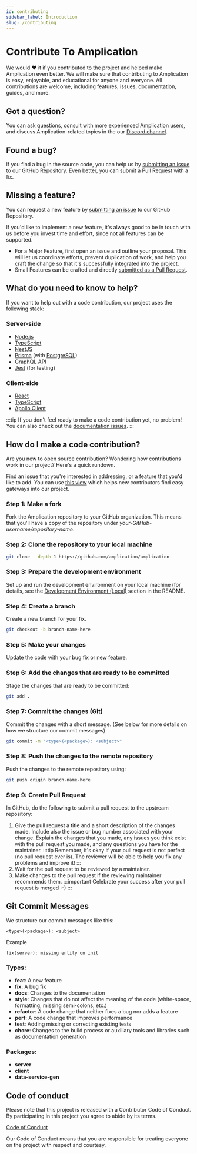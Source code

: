 ```yaml
---
id: contributing
sidebar_label: Introduction
slug: /contributing
---
```


# Contribute To Amplication

We would ❤️ it if you contributed to the project and helped make Amplication even better. We will make sure that contributing to Amplication is easy, enjoyable, and educational for anyone and everyone. All contributions are welcome, including features, issues, documentation, guides, and more.

## Got a question?

You can ask questions, consult with more experienced Amplication users, and discuss Amplication-related topics in the our [Discord channel](https://amplication.com/discord).

## Found a bug?

If you find a bug in the source code, you can help us by [submitting an issue](https://github.com/amplication/amplication/issues/new?assignees=&labels=type%3A%20bug&template=bug_report.md&title=) to our GitHub Repository. Even better, you can submit a Pull Request with a fix.

## Missing a feature?

You can request a new feature by [submitting an issue](https://github.com/amplication/amplication/issues/new?assignees=&labels=type%3A%20feature%20request&template=feature_request.md&title=) to our GitHub Repository.

If you'd like to implement a new feature, it's always good to be in touch with us before you invest time and effort, since not all features can be supported.

- For a Major Feature, first open an issue and outline your proposal. This will let us coordinate efforts, prevent duplication of work, and help you craft the change so that it's successfully integrated into the project.
- Small Features can be crafted and directly [submitted as a Pull Request](#submit-pr).

## What do you need to know to help?

If you want to help out with a code contribution, our project uses the following stack:

### Server-side

- [Node.js](https://nodejs.org/en)
- [TypeScript](https://www.typescriptlang.org/docs)
- [NestJS](https://docs.nestjs.com/)
- [Prisma](https://www.prisma.io/docs) (with [PostgreSQL](https://www.postgresql.org/about/))
- [GraphQL API](https://docs.nestjs.com/graphql/quick-start)
- [Jest](https://docs.nestjs.com/fundamentals/testing) (for testing)

### Client-side

- [React](https://reactjs.org/docs/getting-started.html)
- [TypeScript](https://www.typescriptlang.org/docs)
- [Apollo Client](https://www.apollographql.com/docs/react/)

:::tip
If you don't feel ready to make a code contribution yet, no problem! You can also check out the [documentation issues](https://github.com/amplication/amplication/labels/type%3A%20docs).
:::

## <a name="submit-pr"></a> How do I make a code contribution?

Are you new to open source contribution? Wondering how contributions work in our project? Here's a quick rundown.

Find an issue that you're interested in addressing, or a feature that you'd like to add.
You can use [this view](https://github.com/amplication/amplication/issues?q=is%3Aopen+is%3Aissue+label%3A%22good+first+issue%22) which helps new contributors find easy gateways into our project.

### Step 1: Make a fork

Fork the Amplication repository to your GitHub organization. This means that you'll have a copy of the repository under _your-GitHub-username/repository-name_.

### Step 2: Clone the repository to your local machine

```bash
git clone --depth 1 https://github.com/amplication/amplication
```

### Step 3: Prepare the development environment

Set up and run the development environment on your local machine (for details, see the [Development Environment (Local)](https://github.com/amplication/amplication/blob/master/README.md#development) section in the README.

### Step 4: Create a branch

Create a new branch for your fix.

```bash
git checkout -b branch-name-here
```

### Step 5: Make your changes

Update the code with your bug fix or new feature.

### Step 6: Add the changes that are ready to be committed

Stage the changes that are ready to be committed:

```bash
git add .
```

### Step 7: Commit the changes (Git)

Commit the changes with a short message. (See below for more details on how we structure our commit messages)

```bash
git commit -m "<type>(<package>): <subject>"
```

### Step 8: Push the changes to the remote repository

Push the changes to the remote repository using:

```bash
git push origin branch-name-here
```

### Step 9: Create Pull Request

In GitHub, do the following to submit a pull request to the upstream repository:

1. Give the pull request a title and a short description of the changes made. Include also the issue or bug number associated with your change. Explain the changes that you made, any issues you think exist with the pull request you made, and any questions you have for the maintainer.
   :::tip
   Remember, it's okay if your pull request is not perfect (no pull request ever is). The reviewer will be able to help you fix any problems and improve it!
   :::
2. Wait for the pull request to be reviewed by a maintainer.
3. Make changes to the pull request if the reviewing maintainer recommends them.
   :::important
   Celebrate your success after your pull request is merged :-)
   :::

## Git Commit Messages

We structure our commit messages like this:

```git
<type>(<package>): <subject>
```

Example

```git
fix(server): missing entity on init
```

### Types:

- **feat**: A new feature
- **fix**: A bug fix
- **docs**: Changes to the documentation
- **style**: Changes that do not affect the meaning of the code (white-space, formatting, missing semi-colons, etc.)
- **refactor**: A code change that neither fixes a bug nor adds a feature
- **perf**: A code change that improves performance
- **test**: Adding missing or correcting existing tests
- **chore**: Changes to the build process or auxiliary tools and libraries such as documentation generation

### Packages:

- **server**
- **client**
- **data-service-gen**

## Code of conduct

Please note that this project is released with a Contributor Code of Conduct. By participating in this project you agree to abide by its terms.

[Code of Conduct](https://github.com/amplication/amplication/blob/master/CODE_OF_CONDUCT.md)

Our Code of Conduct means that you are responsible for treating everyone on the project with respect and courtesy.
